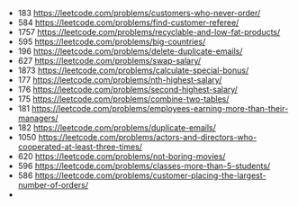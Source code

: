 - 183 https://leetcode.com/problems/customers-who-never-order/
- 584 https://leetcode.com/problems/find-customer-referee/
- 1757 https://leetcode.com/problems/recyclable-and-low-fat-products/
- 595 https://leetcode.com/problems/big-countries/
- 196 https://leetcode.com/problems/delete-duplicate-emails/
- 627 https://leetcode.com/problems/swap-salary/
- 1873 https://leetcode.com/problems/calculate-special-bonus/
- 177 https://leetcode.com/problems/nth-highest-salary/
- 176 https://leetcode.com/problems/second-highest-salary/
- 175 https://leetcode.com/problems/combine-two-tables/
- 181 https://leetcode.com/problems/employees-earning-more-than-their-managers/
- 182 https://leetcode.com/problems/duplicate-emails/
- 1050 https://leetcode.com/problems/actors-and-directors-who-cooperated-at-least-three-times/
- 620 https://leetcode.com/problems/not-boring-movies/
- 596 https://leetcode.com/problems/classes-more-than-5-students/
- 586 https://leetcode.com/problems/customer-placing-the-largest-number-of-orders/
- 
